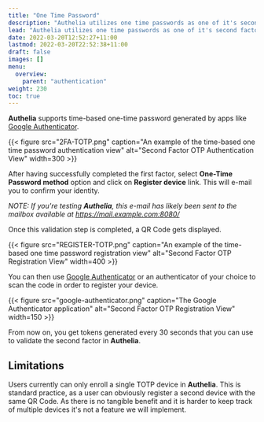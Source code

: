 ```yaml
---
title: "One Time Password"
description: "Authelia utilizes one time passwords as one of it's second factor authentication methods."
lead: "Authelia utilizes one time passwords as one of it's second factor authentication methods."
date: 2022-03-20T12:52:27+11:00
lastmod: 2022-03-20T22:52:38+11:00
draft: false
images: []
menu:
  overview:
    parent: "authentication"
weight: 230
toc: true
---
```


**Authelia** supports time-based one-time password generated by apps like [Google Authenticator].

{{< figure src="2FA-TOTP.png" caption="An example of the time-based one time password authentication view" alt="Second Factor OTP Authentication View" width=300 >}}

After having successfully completed the first factor, select **One-Time Password method**
option and click on **Register device** link. This will e-mail you to confirm your identity.

*NOTE: If you're testing **Authelia**, this e-mail has likely been sent to the mailbox available at https://mail.example.com:8080/*

Once this validation step is completed, a QR Code gets displayed.

{{< figure src="REGISTER-TOTP.png" caption="An example of the time-based one time password registration view" alt="Second Factor OTP Registration View" width=400 >}}

You can then use [Google Authenticator] or an authenticator of your choice to scan the code in order to register your device.

{{< figure src="google-authenticator.png" caption="The Google Authenticator application" alt="Second Factor OTP Registration View" width=150 >}}

From now on, you get tokens generated every 30 seconds that
you can use to validate the second factor in **Authelia**.


## Limitations

Users currently can only enroll a single TOTP device in **Authelia**. This is standard practice, as a user can obviously
register a second device with the same QR Code. As there is no tangible benefit and it is harder to keep track of
multiple devices it's not a feature we will implement.

[Google Authenticator]: https://google-authenticator.com/
